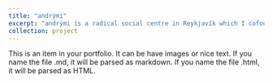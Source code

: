 ```yaml
---
title: "andrými"
excerpt: "andrými is a radical social centre in Reykjavík which I cofounded.<br/><img src='/images/andrymi.jpg'>"
collection: project
---
```


This is an item in your portfolio. It can be have images or nice text. If you name the file .md, it will be parsed as markdown. If you name the file .html, it will be parsed as HTML. 
